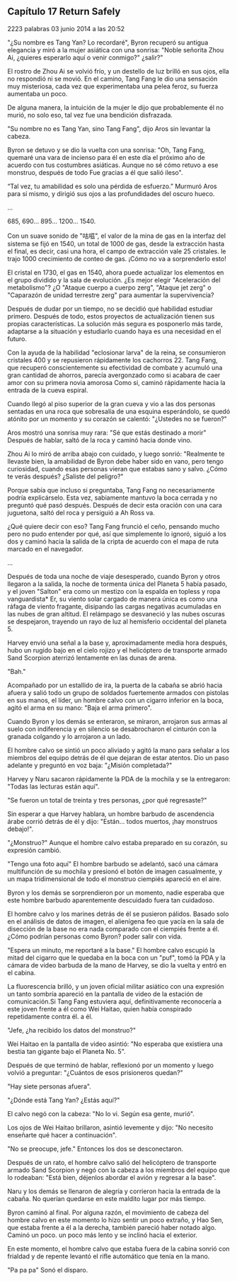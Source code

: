 
## Capítulo 17 Return Safely


2223 palabras
03 junio 2014 a las 20:52


"¿Su nombre es Tang Yan? Lo recordaré", Byron recuperó su antigua elegancia y miró a la mujer asiática con una sonrisa: "Noble señorita Zhou Ai, ¿quieres esperarlo aquí o venir conmigo?" ¿salir?"

El rostro de Zhou Ai se volvió frío, y un destello de luz brilló en sus ojos, ella no respondió ni se movió. En el camino, Tang Fang le dio una sensación muy misteriosa, cada vez que experimentaba una pelea feroz, su fuerza aumentaba un poco.

De alguna manera, la intuición de la mujer le dijo que probablemente él no murió, no solo eso, tal vez fue una bendición disfrazada.

"Su nombre no es Tang Yan, sino Tang Fang", dijo Aros sin levantar la cabeza.

Byron se detuvo y se dio la vuelta con una sonrisa: "Oh, Tang Fang, quemaré una vara de incienso para él en este día el próximo año de acuerdo con tus costumbres asiáticas. Aunque no sé cómo retuvo a ese monstruo, después de todo Fue gracias a él que salió ileso".

“Tal vez, tu amabilidad es solo una pérdida de esfuerzo.” Murmuró Aros para sí mismo, y dirigió sus ojos a las profundidades del oscuro hueco.

...

685, 690... 895... 1200... 1540.

Con un suave sonido de "咕嗞", el valor de la mina de gas en la interfaz del sistema se fijó en 1540, un total de 1000 de gas, desde la extracción hasta el final, es decir, casi una hora, el campo de extracción vale 25 cristales. le trajo 1000 crecimiento de conteo de gas. ¡Cómo no va a sorprenderlo esto!

El cristal en 1730, el gas en 1540, ahora puede actualizar los elementos en el grupo dividido y la sala de evolución. ¿Es mejor elegir "Aceleración del metabolismo"? ¿O "Ataque cuerpo a cuerpo zerg", "Ataque jet zerg" o "Caparazón de unidad terrestre zerg" para aumentar la supervivencia?

Después de dudar por un tiempo, no se decidió qué habilidad estudiar primero. Después de todo, estos proyectos de actualización tienen sus propias características. La solución más segura es posponerlo más tarde, adaptarse a la situación y estudiarlo cuando haya es una necesidad en el futuro.

Con la ayuda de la habilidad "eclosionar larva" de la reina, se consumieron cristales 400 y se repusieron rápidamente los cachorros 22. Tang Fang, que recuperó conscientemente su efectividad de combate y acumuló una gran cantidad de ahorros, parecía avergonzado como si acabara de caer amor con su primera novia amorosa Como si, caminó rápidamente hacia la entrada de la cueva espiral.

Cuando llegó al piso superior de la gran cueva y vio a las dos personas sentadas en una roca que sobresalía de una esquina esperándolo, se quedó atónito por un momento y su corazón se calentó: "¿Ustedes no se fueron?"

Aros mostró una sonrisa muy rara: "Sé que estás destinado a morir" Después de hablar, saltó de la roca y caminó hacia donde vino.

Zhou Ai lo miró de arriba abajo con cuidado, y luego sonrió: "Realmente te llevaste bien, la amabilidad de Byron debe haber sido en vano, pero tengo curiosidad, cuando esas personas vieran que estabas sano y salvo. ¿Cómo te verás después? ¿Saliste del peligro?"

Porque sabía que incluso si preguntaba, Tang Fang no necesariamente podría explicárselo. Esta vez, sabiamente mantuvo la boca cerrada y no preguntó qué pasó después. Después de decir esta oración con una cara juguetona, saltó del roca y persiguió a Ah Ross va.

¿Qué quiere decir con eso? Tang Fang frunció el ceño, pensando mucho pero no pudo entender por qué, así que simplemente lo ignoró, siguió a los dos y caminó hacia la salida de la cripta de acuerdo con el mapa de ruta marcado en el navegador.

...

Después de toda una noche de viaje desesperado, cuando Byron y otros llegaron a la salida, la noche de tormenta única del Planeta 5 había pasado, y el joven "Salton" era como un mestizo con la espalda en topless y ropa vanguardista* Er, su viento solar cargado de manera única es como una ráfaga de viento fragante, disipando las cargas negativas acumuladas en las nubes de gran altitud. El relámpago se desvaneció y las nubes oscuras se despejaron, trayendo un rayo de luz al hemisferio occidental del planeta 5.

Harvey envió una señal a la base y, aproximadamente media hora después, hubo un rugido bajo en el cielo rojizo y el helicóptero de transporte armado Sand Scorpion aterrizó lentamente en las dunas de arena.

"Bah."

Acompañado por un estallido de ira, la puerta de la cabaña se abrió hacia afuera y salió todo un grupo de soldados fuertemente armados con pistolas en sus manos, el líder, un hombre calvo con un cigarro inferior en la boca, agitó el arma en su mano: "Baja el arma primero".

Cuando Byron y los demás se enteraron, se miraron, arrojaron sus armas al suelo con indiferencia y en silencio se desabrocharon el cinturón con la granada colgando y lo arrojaron a un lado.

El hombre calvo se sintió un poco aliviado y agitó la mano para señalar a los miembros del equipo detrás de él que dejaran de estar atentos. Dio un paso adelante y preguntó en voz baja: "¿Misión completada?"

Harvey y Naru sacaron rápidamente la PDA de la mochila y se la entregaron: "Todas las lecturas están aquí".

"Se fueron un total de treinta y tres personas, ¿por qué regresaste?"

Sin esperar a que Harvey hablara, un hombre barbudo de ascendencia árabe corrió detrás de él y dijo: "Están... todos muertos, ¡hay monstruos debajo!".

"¿Monstruo?" Aunque el hombre calvo estaba preparado en su corazón, su expresión cambió.

"Tengo una foto aquí" El hombre barbudo se adelantó, sacó una cámara multifunción de su mochila y presionó el botón de imagen casualmente, y un mapa tridimensional de todo el monstruo ciempiés apareció en el aire.

Byron y los demás se sorprendieron por un momento, nadie esperaba que este hombre barbudo aparentemente descuidado fuera tan cuidadoso.

El hombre calvo y los marines detrás de él se pusieron pálidos. Basado solo en el análisis de datos de imagen, el alienígena feo que yacía en la sala de disección de la base no era nada comparado con el ciempiés frente a él. ¿Cómo podrían personas como Byron? poder salir con vida.

"Espera un minuto, me reportaré a la base." El hombre calvo escupió la mitad del cigarro que le quedaba en la boca con un "puf", tomó la PDA y la cámara de video barbuda de la mano de Harvey, se dio la vuelta y entró en el cabina.

La fluorescencia brilló, y un joven oficial militar asiático con una expresión un tanto sombría apareció en la pantalla de video de la estación de comunicación.Si Tang Fang estuviera aquí, definitivamente reconocería a este joven frente a él como Wei Haitao, quien había conspirado repetidamente contra él. a él.

"Jefe, ¿ha recibido los datos del monstruo?"

Wei Haitao en la pantalla de video asintió: "No esperaba que existiera una bestia tan gigante bajo el Planeta No. 5".

Después de que terminó de hablar, reflexionó por un momento y luego volvió a preguntar: "¿Cuántos de esos prisioneros quedan?"

"Hay siete personas afuera".

"¿Dónde está Tang Yan? ¿Estás aquí?"

El calvo negó con la cabeza: "No lo vi. Según esa gente, murió".

Los ojos de Wei Haitao brillaron, asintió levemente y dijo: "No necesito enseñarte qué hacer a continuación".

"No se preocupe, jefe." Entonces los dos se desconectaron.

Después de un rato, el hombre calvo salió del helicóptero de transporte armado Sand Scorpion y negó con la cabeza a los miembros del equipo que lo rodeaban: "Está bien, déjenlos abordar el avión y regresar a la base".

Naru y los demás se llenaron de alegría y corrieron hacia la entrada de la cabaña. No querían quedarse en este maldito lugar por más tiempo.

Byron caminó al final. Por alguna razón, el movimiento de cabeza del hombre calvo en este momento lo hizo sentir un poco extraño, y Hao Sen, que estaba frente a él a la derecha, también pareció haber notado algo. Caminó un poco. un poco más lento y se inclinó hacia el exterior.

En este momento, el hombre calvo que estaba fuera de la cabina sonrió con frialdad y de repente levantó el rifle automático que tenía en la mano.

"Pa pa pa" Sonó el disparo.
